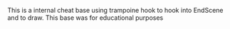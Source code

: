 
This is a internal cheat base using trampoine hook to hook into EndScene and to draw. 
This base was for educational purposes
